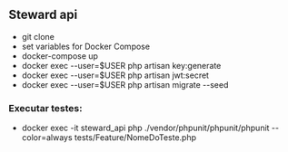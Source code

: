 ## Steward api

- git clone
- set variables for Docker Compose
- docker-compose up
- docker exec --user=$USER php artisan key:generate
- docker exec --user=$USER php artisan jwt:secret
- docker exec --user=$USER php artisan migrate --seed

### Executar testes:
- docker exec -it steward_api php ./vendor/phpunit/phpunit/phpunit --color=always tests/Feature/NomeDoTeste.php
